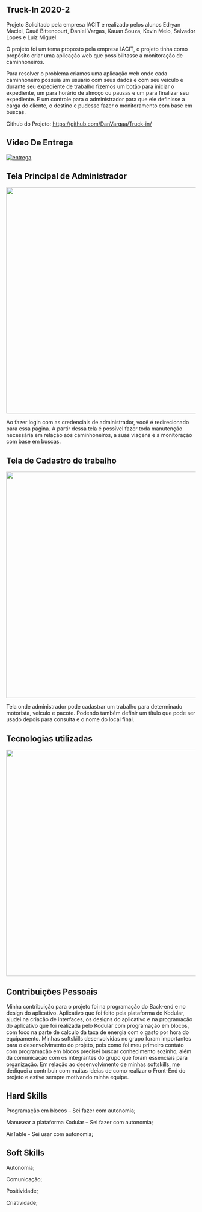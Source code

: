 
## Truck-In 2020-2 

Projeto Solicitado pela empresa IACIT e realizado pelos alunos Edryan Maciel, Cauê Bittencourt, Daniel Vargas, Kauan Souza, Kevin Melo, Salvador Lopes e Luiz Miguel. 

O projeto foi um tema proposto pela empresa IACIT, o projeto tinha como propósito criar uma aplicação web que possibilitasse a monitoração de caminhoneiros. 

Para resolver o problema criamos uma aplicação web onde cada caminhoneiro possuía um usuário com seus dados e com seu veículo e durante seu expediente de trabalho fizemos um botão para iniciar o expediente, um para horário de almoço ou pausas e um para finalizar seu expediente. E um controle para o administrador para que ele definisse a carga do cliente, o destino e pudesse fazer o monitoramento com base em buscas.

Github do Projeto: https://github.com/DanVargaa/Truck-in/

## Vídeo De Entrega
[![entrega](https://img.youtube.com/vi/ZEGnL8eSj20/default.jpg)](https://www.youtube.com/watch?v=ZEGnL8eSj20)

##  Tela Principal de Administrador

<img src="https://github.com/DanVargaa/Portfolio-APIs/blob/Segundo-API-2021-2/Tela%20adm.png" height="600" width="1000">

Ao fazer login com as credenciais de administrador, você é redirecionado para essa página. A partir dessa tela é possível fazer toda manutenção necessária em relação aos caminhoneiros, a suas viagens e a monitoração com base em buscas.

## Tela de Cadastro de trabalho

<img src="https://github.com/DanVargaa/Portfolio-APIs/blob/Segundo-API-2021-2/Cadastro%20de%20trabalho.png" height="600" width="1000">

Tela onde administrador pode cadastrar um trabalho para determinado motorista, veículo e pacote. Podendo também definir um título que pode ser usado depois para consulta e o nome do local final.

## Tecnologias utilizadas

<img src="https://github.com/DanVargaa/Portfolio-APIs/blob/Segundo-API-2021-2/tecnologias.png" height="600" width="600">


## Contribuições Pessoais

Minha contribuição para o projeto foi na programação do Back-end e no design do aplicativo. Aplicativo que foi feito pela plataforma do Kodular, ajudei na criação de interfaces, os designs do aplicativo e na programação do aplicativo que foi realizada pelo Kodular com programação em blocos, com foco na parte de calculo da taxa de energia com o gasto por hora do equipamento. Minhas softskills desenvolvidas no grupo foram importantes para o desenvolvimento do projeto, pois como foi meu primeiro contato com programação em blocos precisei buscar conhecimento sozinho, além da comunicação com os integrantes do grupo que foram essenciais para organização. Em relação ao desenvolvimento de minhas softskills, me dediquei a contribuir com muitas ideias de como realizar o Front-End do projeto e estive sempre motivando minha equipe.

## Hard Skills

Programação em blocos – Sei fazer com autonomia;

Manusear a plataforma Kodular – Sei fazer com autonomia;

AirTable - Sei usar com autonomia;

## Soft Skills

Autonomia;

Comunicação;

Positividade;

Criatividade;
